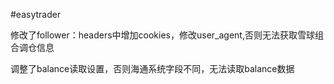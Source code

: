 #easytrader

修改了follower：headers中增加cookies，修改user_agent,否则无法获取雪球组合调仓信息

调整了balance读取设置，否则海通系统字段不同，无法读取balance数据

